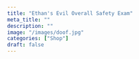 ```yaml
---
title: "Ethan's Evil Overall Safety Exam"
meta_title: ""
description: ""
image: "/images/doof.jpg"
categories: ["Shop"]
draft: false
---
```

